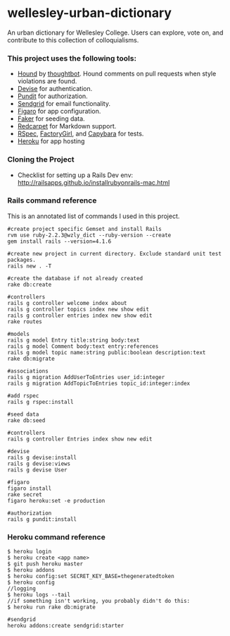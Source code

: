 # wellesley-urban-dictionary
An urban dictionary for Wellesley College. Users can explore, vote on, and contribute to this collection of colloquialisms. 

### This project uses the following tools:
- [Hound](https://houndci.com/) by [thoughtbot](https://thoughtbot.com/). Hound comments on pull requests when style violations are found.
- [Devise](https://github.com/plataformatec/devise) for authentication.
- [Pundit](https://github.com/elabs/pundit) for authorization.
- [Sendgrid](https://addons.heroku.com/sendgrid) for email functionality.
- [Figaro](https://github.com/laserlemon/figaro) for app configuration.
- [Faker](https://github.com/stympy/faker) for seeding data.
- [Redcarpet](https://github.com/vmg/redcarpet) for Markdown support.
- [RSpec](https://github.com/rspec/rspec-rails), [FactoryGirl](https://github.com/thoughtbot/factory_girl_rails), and [Capybara](https://github.com/jnicklas/capybara) for tests.
- [Heroku](https://devcenter.heroku.com/articles/getting-started-with-rails4) for app hosting


### Cloning the Project

- Checklist for setting up a Rails Dev env: http://railsapps.github.io/installrubyonrails-mac.html

### Rails command reference

This is an annotated list of commands I used in this project.

```
#create project specific Gemset and install Rails
rvm use ruby-2.2.3@wzly_dict --ruby-version --create
gem install rails --version=4.1.6

#create new project in current directory. Exclude standard unit test packages.
rails new . -T

#create the database if not already created
rake db:create

#controllers
rails g controller welcome index about
rails g controller topics index new show edit
rails g controller entries index new show edit
rake routes

#models
rails g model Entry title:string body:text
rails g model Comment body:text entry:references
rails g model topic name:string public:boolean description:text
rake db:migrate

#associations
rails g migration AddUserToEntries user_id:integer
rails g migration AddTopicToEntries topic_id:integer:index

#add rspec
rails g rspec:install

#seed data
rake db:seed

#controllers
rails g controller Entries index show new edit

#devise
rails g devise:install
rails g devise:views
rails g devise User

#figaro
figaro install
rake secret
figaro heroku:set -e production

#authorization
rails g pundit:install
```

### Heroku command reference

```
$ heroku login
$ heroku create <app name>
$ git push heroku master
$ heroku addons
$ heroku config:set SECRET_KEY_BASE=thegeneratedtoken
$ heroku config
//logging
$ heroku logs --tail
//if something isn't working, you probably didn't do this:
$ heroku run rake db:migrate

#sendgrid
heroku addons:create sendgrid:starter
```

